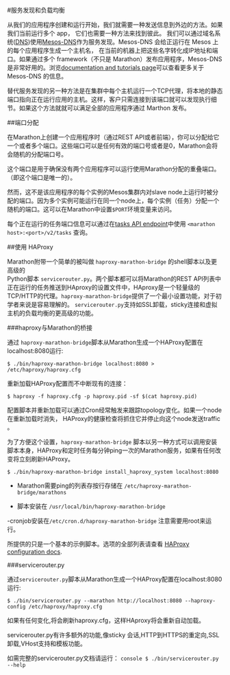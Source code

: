 
#服务发现和负载均衡



从我们的应用程序创建和运行开始，我们就需要一种发送信息到外边的方法。如果我们当前运行多个  app， 它们也需要一种方法来找到彼此。 我们可以通过域名系统([DNS](https://en.wikipedia.org/wiki/Domain_Name_System))使用[Mesos-DNS](https://github.com/mesosphere/mesos-dns)作为服务发现。Mesos-DNS 会给正运行在  Mesos  上的每个应用程序生成一个主机名， 在当前的机器上把这些名字转化成IP地址和端口。如果通过多个 framework（不只是 Marathon）发布应用程序，Mesos-DNS是非常好用的。浏览[documentation and tutorials page](http://mesosphere.github.io/mesos-dns/)可以查看更多关于  Mesos-DNS  的信息。

替代服务发现的另一种方法是在集群中每个主机运行一个TCP代理，将本地的静态端口指向正在运行应用的主机。这样，客户只需连接到该端口就可以发现执行细节。如果这个方法就就可以满足全部的应用程序通过 Marthon 发布。

##端口分配


在Marathon上创建一个应用程序时（通过REST API或者前端），你可以分配给它一个或者多个端口。这些端口可以是任何有效的端口号或者是0，Marathon会将会随机的分配端口号。

这个端口是用于确保没有两个应用程序可以运行使用Marathon分配的重叠端口。（即这个端口是唯一的）。

然而，这不是该应用程序的每个实例的Mesos集群内对slave node上运行时被分配的端口。因为多个实例可能运行在同一个node上，每个实例（任务）分配一个随机的端口。这可以在Marathon中设置`$PORT`环境变量来访问。

每个正在运行的任务端口信息可以通过在[tasks API endpoint](https://mesosphere.github.io/marathon/docs/rest-api.html#get-/v2/tasks)中使用 `<marathon host>:<port>/v2/tasks`  查询。



##使用 HAProxy

Marathon附带一个简单的被叫做 `haproxy-marathon-bridge` 的shell脚本以及更高级的  
Python脚本 `servicerouter.py`。两个脚本都可以将Marathon的REST API列表中正在运行的任务推送到HAproxy的设置文件中，HAproxy是一个轻量级的TCP/HTTP的代理。`haproxy-marathon-bridge`提供了一个最小设置功能，对于初学者来说是容易理解的。 `servicerouter.py`支持如SSL卸载，sticky连接和虚拟主机的负载均衡的更高级的功能。


###haproxy与Marathon的桥接

通过 `haproxy-marathon-bridge`脚本从Marathon生成一个HAProxy配置在localhost:8080运行:

`$ ./bin/haproxy-marathon-bridge localhost:8080 > /etc/haproxy/haproxy.cfg`

重新加载HAProxy配置而不中断现有的连接：

    $ haproxy -f haproxy.cfg -p haproxy.pid -sf $(cat haproxy.pid)

配置脚本并重新加载可以通过Cron经常触发来跟踪topology变化。如果一个node在重新加载时消失， HAProxy的健康检查将抓住它并停止向这个node发送traffic 。

为了方便这个设置，`haproxy-marathon-bridge`  脚本以另一种方式可以调用安装脚本本身，HAProxy和定时任务每分钟ping一次的Marathon服务，如果有任何改变将立刻刷新HAProxy。


    $ ./bin/haproxy-marathon-bridge install_haproxy_system localhost:8080


- Marathon需要ping的列表存按行存储在  `/etc/haproxy-marathon-bridge/marathons`

- 脚本安装在  `/usr/local/bin/haproxy-marathon-bridge`

-cronjob安装在`/etc/cron.d/haproxy-marathon-bridge` 注意需要用root来运行。

所提供的只是一个基本的示例脚本。选项的全部列表请查看 [HAProxy configuration docs](http://cbonte.github.io/haproxy-dconv/configuration-1.5.html).



###servicerouter.py

通过`servicerouter.py`脚本从Marathon生成一个HAProxy配置在localhost:8080运行:

    $ ./bin/servicerouter.py --marathon http://localhost:8080 --haproxy-config /etc/haproxy/haproxy.cfg

如果有任何变化,将会刷新haproxy.cfg，这样HAproxy将会重新自动加载。

servicerouter.py有许多额外的功能,像sticky 会话,HTTP到HTTPS的重定向,SSL卸载,VHost支持和模板功能。

如需完整的servicerouter.py文档请运行： `console $ ./bin/servicerouter.py --help` 

